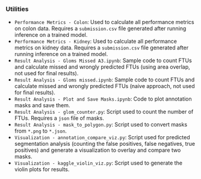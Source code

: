 ### Utilities

- `Performance Metrics - Colon`: Used to calculate all performance metrics on colon data. Requires a `submission.csv` file generated after running inference on a trained model.
- `Performance Metrics - Kidney`: Used to calculate all performance metrics on kidney data. Requires a `submission.csv` file generated after running inference on a trained model.
- `Result Analysis - Gloms Missed A3.ipynb`: Sample code to count FTUs and calculate missed and wrongly predicted FTUs (using area overlap, not used for final results).
- `Result Analysis - Gloms missed.ipynb`: Sample code to count FTUs and calculate missed and wrongly predicted FTUs (naive approach, not used for final results).
- `Result Analysis - Plot and Save Masks.ipynb`: Code to plot annotation masks and save them.
- `Result Analysis - glom_counter.py`: Script used to count the number of FTUs. Requires a `json` file of masks.
- `Result Analysis - mask_to_polygon.py`: Script used to convert masks from `*.png` to `*.json`.
- `Visualization - annotation_compare_viz.py`: Script used for predicted segmentation analysis (counting the false positives, false negatives, true positives) and generate a visualization to overlay and compare two masks.
- `Visualization - kaggle_violin_viz.py`: Script used to generate the violin plots for results.

